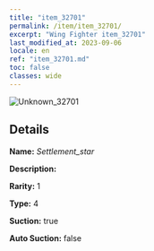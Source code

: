 ```yaml
---
title: "item_32701"
permalink: /item/item_32701/
excerpt: "Wing Fighter item_32701"
last_modified_at: 2023-09-06
locale: en
ref: "item_32701.md"
toc: false
classes: wide
---
```



 ![Unknown_32701](/images/item/Settlement_star_p.png)



## Details

 **Name:** *Settlement_star* 

 **Description:** 

 **Rarity:** 1 

 **Type:** 4 

 **Suction:** true 

 **Auto Suction:** false 


